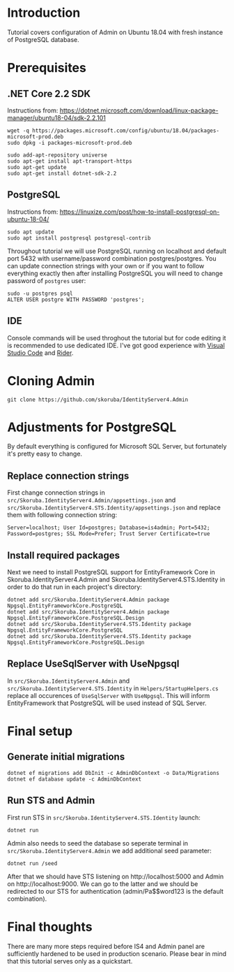 # Introduction

Tutorial covers configuration of Admin on Ubuntu 18.04 with fresh instance of PostgreSQL database.

# Prerequisites

## .NET Core 2.2 SDK

Instructions from: https://dotnet.microsoft.com/download/linux-package-manager/ubuntu18-04/sdk-2.2.101

```
wget -q https://packages.microsoft.com/config/ubuntu/18.04/packages-microsoft-prod.deb
sudo dpkg -i packages-microsoft-prod.deb

sudo add-apt-repository universe
sudo apt-get install apt-transport-https
sudo apt-get update
sudo apt-get install dotnet-sdk-2.2
```

## PostgreSQL

Instructions from: https://linuxize.com/post/how-to-install-postgresql-on-ubuntu-18-04/

```
sudo apt update
sudo apt install postgresql postgresql-contrib
```

Throughout tutorial we will use PostgreSQL running on localhost and default port 5432 with username/password combination postgres/postgres. You can update connection strings with your own or if you want to follow everything exactly then after installing PostgreSQL you will need to change password of `postgres` user:

```
sudo -u postgres psql
ALTER USER postgre WITH PASSWORD 'postgres';
```

## IDE

Console commands will be used throghout the tutorial but for code editing it is recommended to use dedicated IDE. I've got good experience with [Visual Studio Code](https://code.visualstudio.com/) and [Rider](https://www.jetbrains.com/rider/).

# Cloning Admin

```
git clone https://github.com/skoruba/IdentityServer4.Admin
```

# Adjustments for PostgreSQL

By default everything is configured for Microsoft SQL Server, but fortunately it's pretty easy to change.

## Replace connection strings
First change connection strings in `src/Skoruba.IdentityServer4.Admin/appsettings.json` and  `src/Skoruba.IdentityServer4.STS.Identity/appsettings.json` and replace them with following connection string:

```
Server=localhost; User Id=postgres; Database=is4admin; Port=5432; Password=postgres; SSL Mode=Prefer; Trust Server Certificate=true
```

## Install required packages

Next we need to install PostgreSQL support for EntityFramework Core in Skoruba.IdentityServer4.Admin and Skoruba.IdentityServer4.STS.Identity in order to do that run in each project's directory:

```
dotnet add src/Skoruba.IdentityServer4.Admin package Npgsql.EntityFrameworkCore.PostgreSQL
dotnet add src/Skoruba.IdentityServer4.Admin package Npgsql.EntityFrameworkCore.PostgreSQL.Design
dotnet add src/Skoruba.IdentityServer4.STS.Identity package Npgsql.EntityFrameworkCore.PostgreSQL
dotnet add src/Skoruba.IdentityServer4.STS.Identity package Npgsql.EntityFrameworkCore.PostgreSQL.Design
```

## Replace UseSqlServer with UseNpgsql

In `src/Skoruba.IdentityServer4.Admin` and `src/Skoruba.IdentityServer4.STS.Identity` in `Helpers/StartupHelpers.cs` replace all occurences of `UseSqlServer` with `UseNpgsql`. This will inform EntityFramework that PostgreSQL will be used instead of SQL Server.

# Final setup

## Generate initial migrations 

```
dotnet ef migrations add DbInit -c AdminDbContext -o Data/Migrations
dotnet ef database update -c AdminDbContext
```
## Run STS and Admin

First run STS in `src/Skoruba.IdentityServer4.STS.Identity` launch:

```
dotnet run
```

Admin also needs to seed the database so seperate terminal in `src/Skoruba.IdentityServer4.Admin` we add additional seed parameter:

```
dotnet run /seed
```

After that we should have STS listening on http://localhost:5000 and Admin on http://localhost:9000.  We can go to the latter and we should be redirected to our STS for authentication (admin/Pa$$word123 is the default combination).

# Final thoughts

There are many more steps required before IS4 and Admin panel are sufficiently hardened to be used in production scenario. Please bear in mind that this tutorial serves only as a quickstart.